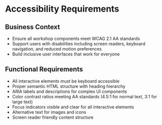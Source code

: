 # Accessibility Requirements

## Business Context
- Ensure all workshop components meet WCAG 2.1 AA standards
- Support users with disabilities including screen readers, keyboard navigation, and reduced motion preferences
- Build inclusive user interfaces that work for everyone

## Functional Requirements
- All interactive elements must be keyboard accessible
- Proper semantic HTML structure with heading hierarchy
- ARIA labels and descriptions for complex UI components
- Color contrast ratios meeting AA standards (4.5:1 for normal text, 3:1 for large text)
- Focus indicators visible and clear for all interactive elements
- Alternative text for images and icons
- Screen reader friendly content structure
